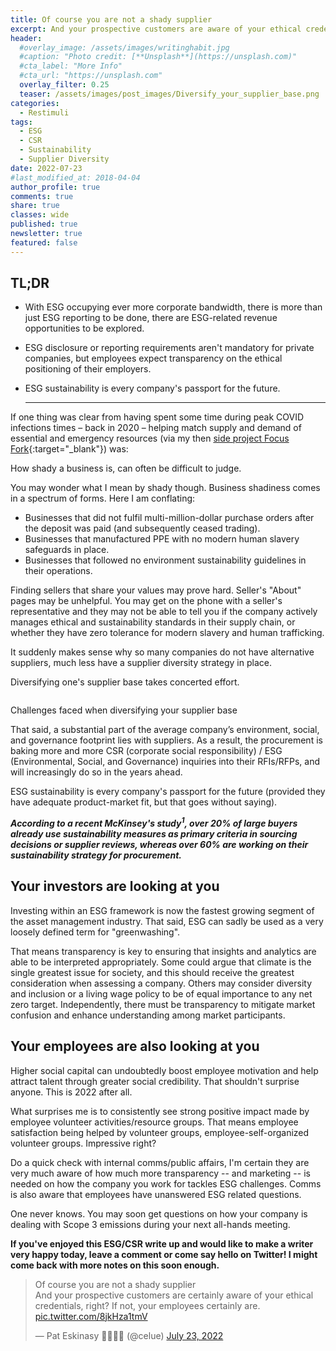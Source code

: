 ```yaml
---
title: Of course you are not a shady supplier
excerpt: And your prospective customers are aware of your ethical credentials, right? What about your employees?
header:
  #overlay_image: /assets/images/writinghabit.jpg
  #caption: "Photo credit: [**Unsplash**](https://unsplash.com)"
  #cta_label: "More Info"
  #cta_url: "https://unsplash.com"
  overlay_filter: 0.25
  teaser: /assets/images/post_images/Diversify_your_supplier_base.png
categories:
  - Restimuli
tags:
  - ESG
  - CSR
  - Sustainability
  - Supplier Diversity
date: 2022-07-23
#last_modified_at: 2018-04-04
author_profile: true
comments: true
share: true
classes: wide
published: true
newsletter: true
featured: false
---
```

## TL;DR

* With ESG occupying ever more corporate bandwidth, there is more than just ESG reporting to be done, there are ESG-related revenue opportunities to be explored.
* ESG disclosure or reporting requirements aren't mandatory for private companies, but employees expect transparency on the ethical positioning of their employers.
* ESG sustainability is every company's passport for the future.

  - - -

If one thing was clear from having spent some time during peak COVID infections times – back in 2020 – helping match supply and demand of essential and emergency resources (via my then [side project Focus Fork](https://www.eskinasy.com/focus%20fork/information-asymmetry-in-times-of-crisis/ "side project Focus Fork"){:target="\_blank"}) was: 

How shady a business is, can often be difficult to judge.

You may wonder what I mean by shady though. Business shadiness comes in a spectrum of forms. Here I am conflating:

* Businesses that did not fulfil multi-million-dollar purchase orders after the deposit was paid (and subsequently ceased trading).
* Businesses that manufactured PPE with no modern human slavery safeguards in place.
* Businesses that followed no environment sustainability guidelines in their operations.

Finding sellers that share your values may prove hard. Seller's "About" pages may be unhelpful. You may get on the phone with a seller's representative and they may not be able to tell you if the company actively manages ethical and sustainability standards in their supply chain, or whether they have zero tolerance for modern slavery and human trafficking.

It suddenly makes sense why so many companies do not have alternative suppliers, much less have a supplier diversity strategy in place.

Diversifying one's supplier base takes concerted effort.

<p><img src="{{site.baseurl}}/assets/images/post_images/Diversify_your_supplier_base.png" alt="" class="align-center" /></p>
<figcaption>Challenges faced when diversifying your supplier base</figcaption>

That said, a substantial part of the average company’s environment, social, and governance footprint lies with suppliers. As a result, the procurement is baking more and more CSR (corporate social responsibility) / ESG (Environmental, Social, and Governance) inquiries into their RFIs/RFPs, and will increasingly do so in the years ahead.

ESG sustainability is every company's passport for the future (provided they have adequate product-market fit, but that goes without saying).

<p class="notice">
<b><i>
According to a recent McKinsey's study<sup>1</sup>, over 20% of large buyers already use sustainability measures as primary criteria in sourcing decisions or supplier reviews, whereas over 60% are working on their sustainability strategy for procurement.</i></b></p>

## Your investors are looking at you

Investing within an ESG framework is now the fastest growing segment of the asset management industry. That said, ESG can sadly be used as a very loosely defined term for "greenwashing".

That means transparency is key to ensuring that insights and analytics are able to be interpreted appropriately. Some could argue that climate is the single greatest issue for society, and this should receive the greatest consideration when assessing a company. Others may consider diversity and inclusion or a living wage policy to be of equal importance to any net zero target. Independently, there must be transparency to mitigate market confusion and enhance understanding among market participants.

## Your employees are also looking at you

Higher social capital can undoubtedly boost employee motivation and help attract talent through greater social credibility. That shouldn't surprise anyone. This is 2022 after all. 

What surprises me is to consistently see strong positive impact made by employee volunteer activities/resource groups. That means employee satisfaction being helped by volunteer groups, employee-self-organized volunteer groups. Impressive right?

Do a quick check with internal comms/public affairs, I'm certain they are very much aware of how much more transparency -- and marketing -- is needed on how the company you work for tackles ESG challenges. Comms is also aware that employees have unanswered ESG related questions.

One never knows. You may soon get questions on how your company is dealing with Scope 3 emissions during your next all-hands meeting.

<p class="notice">
<b>
If you've enjoyed this ESG/CSR write up and would like to make a writer very happy today, leave a comment or come say hello on Twitter! I might come back with more notes on this soon enough. </b></p>

<blockquote class="twitter-tweet tw-align-center"><p lang="en" dir="ltr">Of course you are not a shady supplier<br>And your prospective customers are certainly aware of your ethical credentials, right? If not, your employees certainly are. <a href="https://t.co/8jkHza1tmV">pic.twitter.com/8jkHza1tmV</a></p>&mdash; Pat Eskinasy 👩🏻‍💻🌳 (@celue) <a href="https://twitter.com/celue/status/1550935198552014848?ref_src=twsrc%5Etfw">July 23, 2022</a></blockquote> <script async src="https://platform.twitter.com/widgets.js" charset="utf-8"></script>